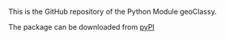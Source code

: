 This is the GitHub repository of the Python Module geoClassy.

The package can be downloaded from [pyPI](https://pypi.org/project/geoClassy/)

